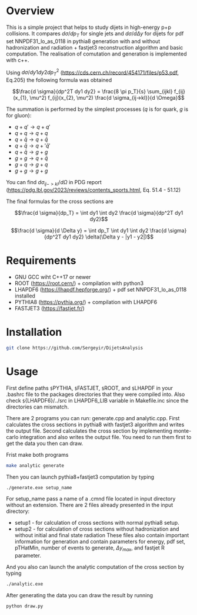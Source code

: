 # Overview

This is a simple project that helps to study dijets in high-energy p+p collisions. It compares $d \sigma/dp_{T}$ for single jets and $d \sigma / d \Delta y$ for dijets for pdf set NNPDF31_lo_as_0118 in pythia8 generation with and without hadronization and radiation + fastjet3 reconstruction algorithm and basic computation. The realisation of comutation and generation is implemented with c++.

Using $d \sigma / dy1 dy2 dp^2_T$ (https://cds.cern.ch/record/454171/files/p53.pdf, Eq.205) the following formula was obtained

```math
\frac{d \sigma}{dp^2T dy1 dy2} = \frac{8 \pi p_T}{s} \sum_{ijkl} f_{ij}(x_{1}, \mu^2) f_{ij}(x_{2}, \mu^2) \frac{d \sigma_{ij->kl}}{d \Omega}
```

The summation is performed by the simplest processes ($q$ is for quark, $g$ is for gluon):
- $q + q' \rightarrow q + q'$
- $q + q \rightarrow q + q$
- $q + \bar{q} \rightarrow q + \bar{q}$
- $q + \bar{q} \rightarrow q + '\bar{q}'$
- $q + \bar{q} \rightarrow g + g$
- $g+g \rightarrow q + \bar{q}$
- $g+q \rightarrow g + q$
- $g+g \rightarrow g + g$

You can find $d \sigma_{ij->kl}/d \Omega$ in PDG report (https://pdg.lbl.gov/2023/reviews/contents_sports.html, Eq. 51.4 - 51.12)

The final formulas for the cross sections are
```math
\frac{d \sigma}{dp_T} = \int dy1 \int dy2 \frac{d \sigma}{dp^2T dy1 dy2}
```

```math
\frac{d \sigma}{d \Delta y} = \int dp_T \int dy1 \int dy2 \frac{d \sigma}{dp^2T dy1 dy2} \delta(\Delta y - |y1 - y2|)
```

# Requirements

- GNU GCC wiht C++17 or newer
- ROOT (https://root.cern/) + compilation with python3
- LHAPDF6 (https://lhapdf.hepforge.org/) + pdf set NNPDF31_lo_as_0118 installed
- PYTHIA8 (https://pythia.org/) + compilation with LHAPDF6
- FASTJET3 (https://fastjet.fr/) 

# Installation

```sh
git clone https://github.com/Sergeyir/DijetsAnalysis
```

# Usage

First define paths `$`PYTHIA, `$`FASTJET, `$`ROOT, and `$`LHAPDF in your .bashrc file to the packages directories that they were compiled into. Also check `$`{LHAPDF6}/../src in LHAPDF6_LIB variable in Makefile.inc since the directories can mismatch.

There are 2 programs you can run: generate.cpp and analytic.cpp. First calculates the cross sections in pythia8 with fastjet3 algorithm and writes the output file. Second calculates the cross section by implementing monte-carlo integration and also writes the output file. You need to run them first to get the data you then can draw.

Frist make both programs
```sh
make analytic generate
```

Then you can launch pythia8+fastjet3 computation by typing
```sh
./generate.exe setup_name
```

For setup_name pass a name of a .cmnd file located in input directory without an extension. There are 2 files already presented in the input directory:
- setup1 - for calculation of cross sections with normal pythia8 setup.
- setup2 - for calculation of cross sections without hadronization and without initial and final state radiation
These files also contain important information for generation and contain parameters for energy, pdf set, pTHatMin, number of events to generate, $\Delta y_{max}$, and fastjet R parameter.

And you also can launch the analytic computation of the cross section by typing
```sh
./analytic.exe
```

After generating the data you can draw the result by running
```sh
python draw.py
```
